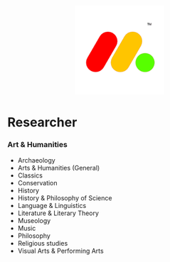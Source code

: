  <h1  align="center"> 
  <br>
  <a href="https://github.com/shuzijianzao/Spiral3D/blob/master/Picture/spirallogo"><img src="https://github.com/shuzijianzao/Spiral3D/blob/master/Picture/SHUZIJIANZAO.png" alt="Researcher" width="200"></a>
</h1>

# Researcher

### Art & Humanities
* Archaeology
* Arts & Humanities (General)
* Classics
* Conservation
* History
* History & Philosophy of Science
* Language & Linguistics
* Literature & Literary Theory
* Museology
* Music
* Philosophy
* Religious studies
* Visual Arts & Performing Arts